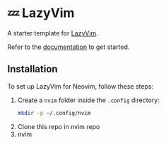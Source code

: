 # 💤 LazyVim

A starter template for [LazyVim](https://github.com/LazyVim/LazyVim).

Refer to the [documentation](https://lazyvim.github.io/installation) to get started.

## Installation

To set up LazyVim for Neovim, follow these steps:

1. Create a `nvim` folder inside the `.config` directory:
   ```sh
   mkdir -p ~/.config/nvim
2. Clone this repo in nvim repo
3. nvim

